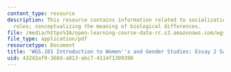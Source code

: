 ```yaml
---
content_type: resource
description: This resource contains information related to socialization and gender
  roles; conceptualizing the meaning of biological differences.
file: /media/https%3A/open-learning-course-data-rc.s3.amazonaws.com/wgs-101-introduction-to-womens-and-gender-studies-fall-2014/432d2af9368da813abc74114f1309390_MITWGS_101F14_Essay2Sample.pdf
file_type: application/pdf
resourcetype: Document
title: 'WGS.101 Introduction to Women''s and Gender Studies: Essay 2 Sample Outline'
uid: 432d2af9-368d-a813-abc7-4114f1309390
---
```


